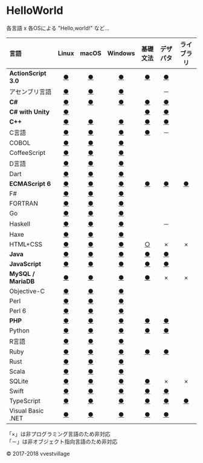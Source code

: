 # HelloWorld
各言語 x 各OSによる "Hello,world!" など...

|言語|Linux|macOS|Windows|基礎文法|デザパタ|ライブラリ|
|:--|:--:|:--:|:--:|:--:|:--:|:--:|
|**ActionScript 3.0**|[●](https://github.com/vvestvillage/HelloWorld/tree/master/languages/ActionScript/ActionScript_linux.md)|[●](https://github.com/vvestvillage/HelloWorld/tree/master/languages/ActionScript/ActionScript_mac.md)|[●](https://github.com/vvestvillage/HelloWorld/blob/master/languages/ActionScript/ActionScript_win.md)|[●](https://github.com/vvestvillage/HelloWorld/blob/master/languages/ActionScript/ActionScript_reference.md)|[●](https://github.com/vvestvillage/HelloWorld/blob/master/languages/ActionScript/ActionScript_pattern.md)||
|アセンブリ言語|[●](https://github.com/vvestvillage/HelloWorld/tree/master/languages/Assembly/Assembly_linux.md)|[●](https://github.com/vvestvillage/HelloWorld/tree/master/languages/Assembly/Assembly_mac.md)|[●](https://github.com/vvestvillage/HelloWorld/tree/master/languages/Assembly/Assembly_win.md)||－||
|**C#**|[●](https://github.com/vvestvillage/HelloWorld/blob/master/languages/C%23/C%23_linux.md)|[●](https://github.com/vvestvillage/HelloWorld/blob/master/languages/C%23/C%23_mac.md)|[●](https://github.com/vvestvillage/HelloWorld/blob/master/languages/C%23/C%23_win.md)|[●](https://github.com/vvestvillage/HelloWorld/blob/master/languages/C%23/C%23_reference.md)|[●](https://github.com/vvestvillage/HelloWorld/blob/master/languages/C%23/C%23_pattern.md)||
|**C# with Unity**|[●](https://github.com/vvestvillage/HelloWorld/blob/master/languages/C%23Unity/C%23Unity_linux.md)|||[●](https://github.com/vvestvillage/HelloWorld/blob/master/languages/C%23Unity/C%23Unity_reference.md)|[●](https://github.com/vvestvillage/HelloWorld/blob/master/languages/C%23Unity/C%23Unity_pattern.md)||
|**C++**|[●](https://github.com/vvestvillage/HelloWorld/blob/master/languages/C%2B%2B/C%2B%2B_linux.md)|[●](https://github.com/vvestvillage/HelloWorld/blob/master/languages/C%2B%2B/C%2B%2B_mac.md)|[●](https://github.com/vvestvillage/HelloWorld/blob/master/languages/C%2B%2B/C%2B%2B_win.md)|[●](https://github.com/vvestvillage/HelloWorld/blob/master/languages/C%2B%2B/C%2B%2B_reference.md)|[●](https://github.com/vvestvillage/HelloWorld/blob/master/languages/C%2B%2B/C%2B%2B_pattern.md)||
|C言語|[●](https://github.com/vvestvillage/HelloWorld/blob/master/languages/C/C_linux.md)|[●](https://github.com/vvestvillage/HelloWorld/blob/master/languages/C/C_mac.md)|[●](https://github.com/vvestvillage/HelloWorld/blob/master/languages/C/C_win.md)|[●](https://github.com/vvestvillage/HelloWorld/blob/master/languages/C/C_reference.md)|－||
|COBOL|[●](https://github.com/vvestvillage/HelloWorld/blob/master/languages/COBOL/COBOL_linux.md)|[●](https://github.com/vvestvillage/HelloWorld/blob/master/languages/COBOL/COBOL_mac.md)|[●](https://github.com/vvestvillage/HelloWorld/blob/master/languages/COBOL/COBOL_win.md)||||
|CoffeeScript|[●](https://github.com/vvestvillage/HelloWorld/blob/master/languages/CoffeeScript/CoffeeScript_linux.md)|[●](https://github.com/vvestvillage/HelloWorld/blob/master/languages/CoffeeScript/CoffeeScript_mac.md)|[●](https://github.com/vvestvillage/HelloWorld/blob/master/languages/CoffeeScript/CoffeeScript_win.md)||||
|D言語|[●](https://github.com/vvestvillage/HelloWorld/blob/master/languages/D/D_linux.md)|[●](https://github.com/vvestvillage/HelloWorld/blob/master/languages/D/D_mac.md)|[●](https://github.com/vvestvillage/HelloWorld/blob/master/languages/D/D_win.md)||||
|Dart|[●](https://github.com/vvestvillage/HelloWorld/blob/master/languages/Dart/Dart_linux.md)|[●](https://github.com/vvestvillage/HelloWorld/blob/master/languages/Dart/Dart_mac.md)|[●](https://github.com/vvestvillage/HelloWorld/blob/master/languages/Dart/Dart_win.md)||||
|**ECMAScript 6**|[●](https://github.com/vvestvillage/HelloWorld/blob/master/languages/ECMAScript6/ECMAScript6_linux.md)|[●](https://github.com/vvestvillage/HelloWorld/blob/master/languages/ECMAScript6/ECMAScript6_mac.md)|[●](https://github.com/vvestvillage/HelloWorld/blob/master/languages/ECMAScript6/ECMAScript6_win.md)|[●](https://github.com/vvestvillage/HelloWorld/blob/master/languages/ECMAScript6/ECMAScript6_reference.md)|[●](https://github.com/vvestvillage/HelloWorld/blob/master/languages/ECMAScript6/ECMAScript6_pattern.md)|[●](https://github.com/vvestvillage/ToileJS)|
|F#|[●](https://github.com/vvestvillage/HelloWorld/blob/master/languages/F%23/F%23_linux.md)|[●](https://github.com/vvestvillage/HelloWorld/blob/master/languages/F%23/F%23_mac.md)|[●](https://github.com/vvestvillage/HelloWorld/blob/master/languages/F%23/F%23_win.md)||||
|FORTRAN|[●](https://github.com/vvestvillage/HelloWorld/blob/master/languages/FORTRAN/FORTRAN_linux.md)|[●](https://github.com/vvestvillage/HelloWorld/blob/master/languages/FORTRAN/FORTRAN_mac.md)|[●](https://github.com/vvestvillage/HelloWorld/blob/master/languages/FORTRAN/FORTRAN_win.md)||||
|Go|[●](https://github.com/vvestvillage/HelloWorld/blob/master/languages/Go/Go_linux.md)|[●](https://github.com/vvestvillage/HelloWorld/blob/master/languages/Go/Go_mac.md)|[●](https://github.com/vvestvillage/HelloWorld/blob/master/languages/Go/Go_win.md)||||
|Haskell|[●](https://github.com/vvestvillage/HelloWorld/blob/master/languages/Haskell/Haskell_linux.md)|[●](https://github.com/vvestvillage/HelloWorld/blob/master/languages/Haskell/Haskell_mac.md)|[●](https://github.com/vvestvillage/HelloWorld/blob/master/languages/Haskell/Haskell_win.md)||－||
|Haxe|[●](https://github.com/vvestvillage/HelloWorld/blob/master/languages/Haxe/Haxe_linux.md)|[●](https://github.com/vvestvillage/HelloWorld/blob/master/languages/Haxe/Haxe_mac.md)|[●](https://github.com/vvestvillage/HelloWorld/blob/master/languages/Haxe/Haxe_win.md)||||
|HTML+CSS|[●](https://github.com/vvestvillage/HelloWorld/blob/master/languages/HTML/HTML_linux.md)|[●](https://github.com/vvestvillage/HelloWorld/blob/master/languages/HTML/HTML_mac.md)|[●](https://github.com/vvestvillage/HelloWorld/blob/master/languages/HTML/HTML_win.md)|[○](https://github.com/vvestvillage/HelloWorld/blob/master/languages/HTML/HTML_reference.md)|×|×|
|**Java**|[●](https://github.com/vvestvillage/HelloWorld/blob/master/languages/Java/Java_linux.md)|[●](https://github.com/vvestvillage/HelloWorld/blob/master/languages/Java/Java_mac.md)|[●](https://github.com/vvestvillage/HelloWorld/blob/master/languages/Java/Java_win.md)|[●](https://github.com/vvestvillage/HelloWorld/blob/master/languages/Java/Java_reference.md)|[●](https://github.com/vvestvillage/HelloWorld/blob/master/languages/Java/Java_pattern.md)||
|**JavaScript**|[●](https://github.com/vvestvillage/HelloWorld/blob/master/languages/JavaScript/JavaScript_linux.md)|[●](https://github.com/vvestvillage/HelloWorld/blob/master/languages/JavaScript/JavaScript_mac.md)|[●](https://github.com/vvestvillage/HelloWorld/blob/master/languages/JavaScript/JavaScript_win.md)|[●](https://github.com/vvestvillage/HelloWorld/blob/master/languages/JavaScript/JavaScript_reference.md)|[●](https://github.com/vvestvillage/HelloWorld/blob/master/languages/JavaScript/JavaScript_pattern.md)||
|**MySQL / MariaDB**|[●](https://github.com/vvestvillage/HelloWorld/blob/master/languages/MySQL/MySQL_linux.md)|[●](https://github.com/vvestvillage/HelloWorld/blob/master/languages/MySQL/MySQL_mac.md)|[●](https://github.com/vvestvillage/HelloWorld/blob/master/languages/MySQL/MySQL_win.md)|[●](https://github.com/vvestvillage/HelloWorld/blob/master/languages/MySQL/MySQL_reference.md)|×|×|
|Objective-C|[●](https://github.com/vvestvillage/HelloWorld/blob/master/languages/ObjectiveC/ObjectiveC_linux.md)|[●](https://github.com/vvestvillage/HelloWorld/blob/master/languages/ObjectiveC/ObjectiveC_mac.md)|[●](https://github.com/vvestvillage/HelloWorld/blob/master/languages/ObjectiveC/ObjectiveC_win.md)||||
|Perl|[●](https://github.com/vvestvillage/HelloWorld/blob/master/languages/Perl/Perl_linux.md)|[●](https://github.com/vvestvillage/HelloWorld/blob/master/languages/Perl/Perl_mac.md)|[●](https://github.com/vvestvillage/HelloWorld/blob/master/languages/Perl/Perl_win.md)||||
|Perl 6|[●](https://github.com/vvestvillage/HelloWorld/blob/master/languages/Perl6/Perl6_linux.md)|[●](https://github.com/vvestvillage/HelloWorld/blob/master/languages/Perl6/Perl6_mac.md)|[●](https://github.com/vvestvillage/HelloWorld/blob/master/languages/Perl6/Perl6_win.md)||||
|**PHP**|[●](https://github.com/vvestvillage/HelloWorld/blob/master/languages/PHP/PHP_linux.md)|[●](https://github.com/vvestvillage/HelloWorld/blob/master/languages/PHP/PHP_mac.md)|[●](https://github.com/vvestvillage/HelloWorld/blob/master/languages/PHP/PHP_win.md)|[●](https://github.com/vvestvillage/HelloWorld/blob/master/languages/PHP/PHP_reference.md)|[●](https://github.com/vvestvillage/HelloWorld/blob/master/languages/PHP/PHP_pattern.md)||
|Python|[●](https://github.com/vvestvillage/HelloWorld/blob/master/languages/Python/Python_linux.md)|[●](https://github.com/vvestvillage/HelloWorld/blob/master/languages/Python/Python_mac.md)|[●](https://github.com/vvestvillage/HelloWorld/blob/master/languages/Python/Python_win.md)|[●](https://github.com/vvestvillage/HelloWorld/blob/master/languages/Python/Python_reference.md)|[●](https://github.com/vvestvillage/HelloWorld/blob/master/languages/Python/Python_pattern.md)||
|R言語|[●](https://github.com/vvestvillage/HelloWorld/blob/master/languages/R/R_linux.md)|[●](https://github.com/vvestvillage/HelloWorld/blob/master/languages/R/R_mac.md)|[●](https://github.com/vvestvillage/HelloWorld/blob/master/languages/R/R_win.md)||||
|Ruby|[●](https://github.com/vvestvillage/HelloWorld/blob/master/languages/Ruby/Ruby_linux.md)|[●](https://github.com/vvestvillage/HelloWorld/blob/master/languages/Ruby/Ruby_mac.md)|[●](https://github.com/vvestvillage/HelloWorld/blob/master/languages/Ruby/Ruby_win.md)|[●](https://github.com/vvestvillage/HelloWorld/blob/master/languages/Ruby/Ruby_reference.md)|[●](https://github.com/vvestvillage/HelloWorld/blob/master/languages/Ruby/Ruby_pattern.md)||
|Rust|[●](https://github.com/vvestvillage/HelloWorld/blob/master/languages/Rust/Rust_linux.md)|[●](https://github.com/vvestvillage/HelloWorld/blob/master/languages/Rust/Rust_mac.md)|[●](https://github.com/vvestvillage/HelloWorld/blob/master/languages/Rust/Rust_win.md)||||
|Scala|[●](https://github.com/vvestvillage/HelloWorld/blob/master/languages/Scala/Scala_linux.md)|[●](https://github.com/vvestvillage/HelloWorld/blob/master/languages/Scala/Scala_mac.md)|[●](https://github.com/vvestvillage/HelloWorld/blob/master/languages/Scala/Scala_win.md)||||
|SQLite|[●](https://github.com/vvestvillage/HelloWorld/blob/master/languages/SQLite/SQLite_linux.md)|[●](https://github.com/vvestvillage/HelloWorld/blob/master/languages/SQLite/SQLite_mac.md)|[●](https://github.com/vvestvillage/HelloWorld/blob/master/languages/SQLite/SQLite_win.md)|[●](https://github.com/vvestvillage/HelloWorld/blob/master/languages/SQLite/SQLite_reference.md)|×|×|
|Swift|[●](https://github.com/vvestvillage/HelloWorld/blob/master/languages/Swift/Swift_linux.md)|[●](https://github.com/vvestvillage/HelloWorld/blob/master/languages/Swift/Swift_mac.md)|[●](https://github.com/vvestvillage/HelloWorld/blob/master/languages/Swift/Swift_win.md)|[●](https://github.com/vvestvillage/HelloWorld/blob/master/languages/Swift/Swift_reference.md)|[●](https://github.com/vvestvillage/HelloWorld/blob/master/languages/Swift/Swift_pattern.md)||
|TypeScript|[●](https://github.com/vvestvillage/HelloWorld/blob/master/languages/TypeScript/TypeScript_linux.md)|[●](https://github.com/vvestvillage/HelloWorld/blob/master/languages/TypeScript/TypeScript_mac.md)|[●](https://github.com/vvestvillage/HelloWorld/blob/master/languages/TypeScript/TypeScript_win.md)|[●](https://github.com/vvestvillage/HelloWorld/blob/master/languages/TypeScript/TypeScript_reference.md)|[●](https://github.com/vvestvillage/HelloWorld/blob/master/languages/TypeScript/TypeScript_pattern.md)|[●](https://github.com/vvestvillage/ToileJS/tree/master/old)|
|Visual Basic .NET|[●](https://github.com/vvestvillage/HelloWorld/blob/master/languages/VisualBasic/VisualBasic_linux.md)|[●](https://github.com/vvestvillage/HelloWorld/blob/master/languages/VisualBasic/VisualBasic_mac.md)|[●](https://github.com/vvestvillage/HelloWorld/blob/master/languages/VisualBasic/VisualBasic_win.md)|[●](https://github.com/vvestvillage/HelloWorld/blob/master/languages/VisualBasic/VisualBasic_reference.md)|[●](https://github.com/vvestvillage/HelloWorld/blob/master/languages/VisualBasic/VisualBasic_pattern.md)||

「×」は非プログラミング言語のため非対応  
「－」は非オブジェクト指向言語のため非対応

© 2017-2018 vvestvillage